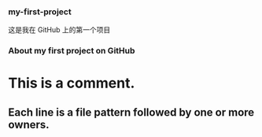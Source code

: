 ### my-first-project
这是我在 GitHub 上的第一个项目
### About my first project on GitHub
# This is a comment.
## Each line is a file pattern followed by one or more owners.
